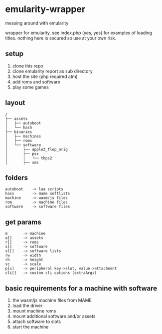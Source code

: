 # emularity-wrapper
messing around with emularity

wrapper for emularity, see index.php (yes, yes) for examples of loading titles. nothing here is secured so use at your own risk.

## setup
1. clone this repo
2. clone emularity report as sub directory
3. host the site (php required atm)
4. add roms and software
4. play some games

## layout
```
/
├── assets
│   ├── autoboot
│   └── hash
├── binaries
│   ├── machines
│   ├── roms
│   └── software
│       ├── apple2_flop_orig
│       ├── psx
│       │   └── thps2
│       ├── sms

```

## folders
```
autoboot    -> lua scripts
hass        -> mame softlists
machine     -> wasm/js files
rom         -> machine files
software    -> software files
```

## get params
```
m       -> machine
a[]     -> assets
r[]     -> roms
s[]     -> software
sl[]    -> software lists
rw      -> width
rh      -> height
sc      -> scale
p[s]    -> peripheral key->slot, value->attachment
cli[]   -> custom cli options (extraArgs)
```


## basic requirements for a machine with software
1. the wasm/js machine files from MAME
2. load the driver
3. mount machine roms
4. mount additional software and/or assets 
5. attach software to slots
6. start the machine